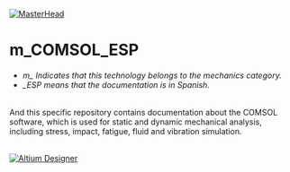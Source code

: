 [![MasterHead](http://dicer0.com/wp-content/uploads/2023/09/COMSOL-di_cer0-Banner.png)](https://dicer0.com/#skills)
# m_COMSOL_ESP
<h6 align="justify">
  <ul>
    <li>m_ Indicates that this technology belongs to the mechanics category.</li>
    <li>_ESP means that the documentation is in Spanish.</li>
  </ul>
</h6>
And this specific repository contains documentation about the COMSOL software, which is used for static and dynamic mechanical analysis, including stress, impact, fatigue, fluid and vibration simulation. 
&nbsp;
<br/>
&nbsp;

[![Altium Designer](http://dicer0.com/wp-content/uploads/2023/09/m_COMSOL_Vibrations.gif)](https://dicer0.com/#skills)
